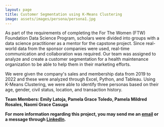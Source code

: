 ```yaml
---
layout: page
title: Customer Segmentation using K-Means Clustering
image: assets/images/persona/persona1.jpg
---
```


<p>As part of the requirements of completing the For The Women (FTW) Foundation Data Science Program, scholars were divided into groups with a data science practitioner as a mentor for the capstone project. Since real-world data from the sponsor companies were used, real-time communication and collaboration was required. Our team was assigned to analyze and create a customer segmentation for a health maintenance organization to be able to help them in their marketing efforts.</p>
<p>We were given the company's sales and membership data from 2019 to 2022 and these were analyzed through Excel, Python, and Tableau. Using K-Means Clustering, we were able to identify three personas based on their age, gender, civil status, location, and transaction history.</p>
<p><b>Team Members: Emily Latoja, Pamela Grace Toledo, Pamela Mildred Rosales, Naomi Grace Casuga</b></p>
<p><b>For more information regarding this project, you may send me an <a href="mailto:naomicasuga@gmail.com">email</a> or a message through <a href="https://www.linkedin.com/in/naomicasuga/">LinkedIn</a>.</b></p>
